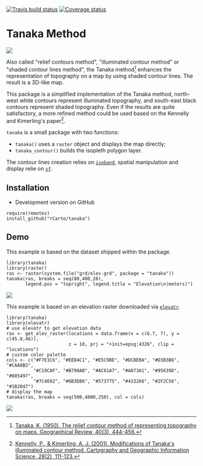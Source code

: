 [![Travis build status](https://travis-ci.org/rCarto/tanaka.svg?branch=master)](https://travis-ci.org/rCarto/tanaka)
[![Coverage status](https://codecov.io/gh/rCarto/tanaka/branch/master/graph/badge.svg)](https://codecov.io/github/rCarto/tanaka?branch=master)


# Tanaka Method
![](https://raw.githubusercontent.com/rCarto/tanaka/master/img/banner.png)

Also called "relief contours method", "illuminated contour method" or "shaded 
contour lines method", the Tanaka method[^1] enhances the representation of topography 
on a map by using shaded contour lines. The result is a 3D-like map.

This package is a simplified implementation of the Tanaka method, north-west white contours represent 
illuminated topography, and south-east black contours represent shaded topography. 
Even if the results are quite satisfactory, a more refined method could be used 
based on the Kennelly and Kimerling's paper[^2]. 


`tanaka` is a small package with two functions:

- `tanaka()` uses a `raster` object and displays the map directly;
- `tanaka_contour()` builds the isopleth polygon layer. 


The contour lines creation relies on [`isoband`](https://github.com/clauswilke/isoband), 
spatial manipulation and display relie on [`sf`](https://github.com/r-spatial/sf). 


## Installation
* Development version on GitHub
```{r}
require(remotes)
install_github("rCarto/tanaka")
```

## Demo

This example is based on the dataset shipped within the package. 
```{r}
library(tanaka)
library(raster)
ras <- raster(system.file("grd/elev.grd", package = "tanaka"))
tanaka(ras, breaks = seq(80,400,20), 
       legend.pos = "topright", legend.title = "Elevation\n(meters)")
```
![](https://raw.githubusercontent.com/rCarto/tanaka/master/img/ex1.png)

This example is based on an  elevation raster downloaded via 
[`elevatr`](https://github.com/jhollist/elevatr). 
```{r}
library(tanaka)
library(elevatr)
# use elevatr to get elevation data
ras <- get_elev_raster(locations = data.frame(x = c(6.7, 7), y = c(45.8,46)),
                       z = 10, prj = "+init=epsg:4326", clip = "locations")
# custom color palette
cols <- c("#F7E1C6", "#EED4C1", "#E5C9BE", "#DCBEBA", "#D3B3B6", "#CAA8B3", 
          "#C19CAF", "#B790AB", "#AC81A7", "#A073A1", "#95639D", "#885497", 
          "#7C4692", "#6B3D86", "#573775", "#433266", "#2F2C56", "#1B2847")
# display the map
tanaka(ras, breaks = seq(500,4800,250), col = cols)
```
![](https://raw.githubusercontent.com/rCarto/tanaka/master/img/ex2.png)



[^1]: [Tanaka, K. (1950). The relief contour method of representing topography on maps. Geographical Review, 40(3), 444-456.](https://www.jstor.org/stable/211219)
[^2]: [Kennelly, P., & Kimerling, A. J. (2001). Modifications of Tanaka's illuminated contour method. Cartography and Geographic Information Science, 28(2), 111-123.](http://www.mbmg.mtech.edu/pdf/gis_illum.pdf)


